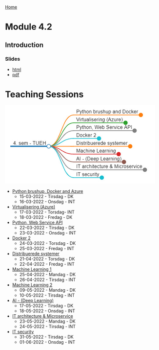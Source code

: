[Home](../README.md)
# Module 4.2

## Introduction

### Slides
- [html](./introduction.html)
- [pdf](./introduction.pdf)

# Teaching Sessions

![](./image/oversigt.jpg)

- [Python brushup, Docker and Azure](./01-Python-brushup_and_Docker_1/README.md)
    - 15-03-2022 - Tirsdag - DK
    - 16-03-2022 - Onsdag - INT
- [Virtualisering (Azure)](./02-Virtualisering/README.md)
    - 17-03-2022 - Torsdag- INT
    - 18-03-2022 - Fredag - DK
- [Python, Web Service API](./03-Python_WebService_API/README.md)
    - 22-03-2022 - Tirsdag - DK
    - 23-03-2022 - Onsdag - INT
- [Docker 2](./04-Docker_2/README.md)
    - 24-03-2022 - Torsdag - DK
    - 25-03-2022 - Fredag - INT
- [Distribuerede systemer](./05-Distribuerede_systemer/DistribueredeSystemer.md)
    - 21-04-2022 - Torsdag - DK
    - 22-04-2022 - Fredag - INT
- [Machine Learning 1](./06-Machine_Learning_1/MachineLearning-1.md)
    - 25-04-2022 - Mandag - DK
    - 26-04-2022 - Tirsdag - INT
- [Machine Learning 2](./07-Machine_Learning_2/MachineLearning-2.md)
    - 09-05-2022 - Mandag - DK
    - 10-05-2022 - Tirsdag - INT
- [AI - (Deep Learning)](./08-AI_DeepLearning/AI-DeepLearning.md)
    - 17-05-2022 - Tirsdag - DK
    - 18-05-2022 - Onsdag - INT
- [IT architecture & Microservice](./09-IT_architecture_Microservice/IT-architecture-Microservices.md)
    - 23-05-2022 - Mandag - DK
    - 24-05-2022 - Tirsdag - INT
- [IT security](./10-IT_security/IT-security.md)
    - 31-05-2022 - Tirsdag - DK
    - 01-06-2022 - Onsdag - INT
